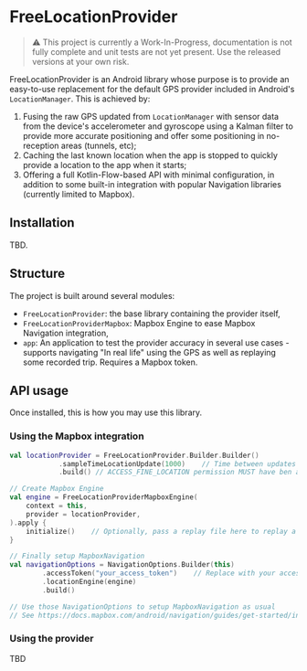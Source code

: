 # FreeLocationProvider 

> :warning: This project is currently a Work-In-Progress, documentation is not fully complete and 
> unit tests are not yet present. Use the released versions at your own risk.

FreeLocationProvider is an Android library whose purpose is to provide an easy-to-use replacement
for the default GPS provider included in Android's `LocationManager`. This is achieved by:

1. Fusing the raw GPS updated from `LocationManager` with sensor data from the device's 
   accelerometer and gyroscope using a Kalman filter to provide more accurate positioning and offer
   some positioning in no-reception areas (tunnels, etc);
2. Caching the last known location when the app is stopped to quickly provide a location to the app
   when it starts;
3. Offering a full Kotlin-Flow-based API with minimal configuration, in addition to some built-in
   integration with popular Navigation libraries (currently limited to Mapbox).

## Installation

TBD.

## Structure

The project is built around several modules:

- `FreeLocationProvider`: the base library containing the provider itself,
- `FreeLocationProviderMapbox`: Mapbox Engine to ease Mapbox Navigation integration,
- `app`: An application to test the provider accuracy in several use cases - supports navigating 
  "In real life" using the GPS as well as replaying some recorded trip. Requires a Mapbox token.

## API usage

Once installed, this is how you may use this library.

### Using the Mapbox integration

```kotlin
val locationProvider = FreeLocationProvider.Builder.Builder()
            .sampleTimeLocationUpdate(1000)    // Time between updates in ms
            .build() // ACCESS_FINE_LOCATION permission MUST have ben accepted before calling

// Create Mapbox Engine
val engine = FreeLocationProviderMapboxEngine(
    context = this,
    provider = locationProvider,
).apply {
    initialize()    // Optionally, pass a replay file here to replay a trip
}

// Finally setup MapboxNavigation
val navigationOptions = NavigationOptions.Builder(this)
        .accessToken("your_access_token")    // Replace with your access token
        .locationEngine(engine)
        .build()

// Use those NavigationOptions to setup MapboxNavigation as usual
// See https://docs.mapbox.com/android/navigation/guides/get-started/initialization/
```

### Using the provider

TBD